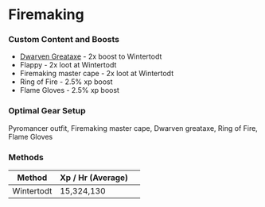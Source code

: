 # Firemaking

### Custom Content and Boosts

* [Dwarven Greataxe](https://bso-wiki.oldschool.gg/custom-items/equippables#dwarven-equipment) - 2x boost to Wintertodt
* Flappy - 2x loot at Wintertodt
* Firemaking master cape - 2x loot at Wintertodt
* Ring of Fire - 2.5% xp boost
* Flame Gloves - 2.5% xp boost

### Optimal Gear Setup

Pyromancer outfit, Firemaking master cape, Dwarven greataxe, Ring of Fire, Flame Gloves

### Methods

<table><thead><tr><th>Method</th><th>Xp / Hr (Average)</th><th data-hidden></th></tr></thead><tbody><tr><td>Wintertodt</td><td>15,324,130</td><td></td></tr></tbody></table>

